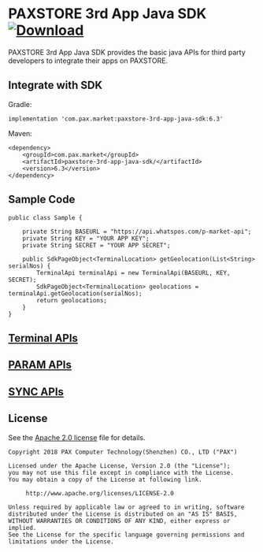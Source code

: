 # PAXSTORE 3rd App Java SDK [ ![Download](https://api.bintray.com/packages/paxstore-support/paxstore/paxstore-3rd-app-java-sdk/images/download.svg?version=6.2) ](https://bintray.com/paxstore-support/paxstore/paxstore-3rd-app-java-sdk/6.2/link)

PAXSTORE 3rd App Java SDK provides the basic java APIs for third party developers to integrate their apps on PAXSTORE.

## Integrate with SDK

Gradle:<br/>
```
implementation 'com.pax.market:paxstore-3rd-app-java-sdk:6.3'
```

Maven:<br/>
```
<dependency>
    <groupId>com.pax.market</groupId>
    <artifactId>paxstore-3rd-app-java-sdk/</artifactId>
    <version>6.3</version>
</dependency>
```

## Sample Code
```
public class Sample {

	private String BASEURL = "https://api.whatspos.com/p-market-api";
	private String KEY = "YOUR APP KEY";
	private String SECRET = "YOUR APP SECRET";

	public SdkPageObject<TerminalLocation> getGeolocation(List<String> serialNos) {
        TerminalApi terminalApi = new TerminalApi(BASEURL, KEY, SECRET);
        SdkPageObject<TerminalLocation> geolocations = terminalApi.getGeolocation(serialNos);
    	return geolocations;
	}
}
```

## [Terminal APIs](docs/TERMINAL_API.md)

## [PARAM APIs](docs/PARAM_API.md)

## [SYNC APIs](docs/SYNC_API.md)

## License

See the [Apache 2.0 license](https://github.com/PAXSTORE/paxstore-3rd-app-android-sdk/blob/master/LICENSE) file for details.

    Copyright 2018 PAX Computer Technology(Shenzhen) CO., LTD ("PAX")

    Licensed under the Apache License, Version 2.0 (the "License");
    you may not use this file except in compliance with the License.
    You may obtain a copy of the License at following link.

         http://www.apache.org/licenses/LICENSE-2.0

    Unless required by applicable law or agreed to in writing, software
    distributed under the License is distributed on an "AS IS" BASIS,
    WITHOUT WARRANTIES OR CONDITIONS OF ANY KIND, either express or implied.
    See the License for the specific language governing permissions and
    limitations under the License.
